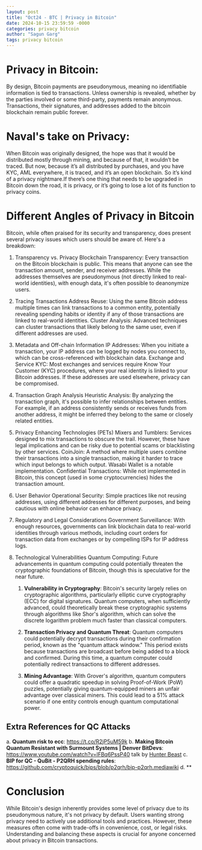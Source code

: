 ```yaml
---
layout: post
title: "Oct24 - BTC | Privacy in Bitcoin"
date: 2024-10-15 23:59:59 -0000
categories: privacy bitcoin
author: "Sagun Garg"
tags: privacy bitcoin
---
```


# Privacy in Bitcoin:
By design, Bitcoin payments are pseudonymous, meaning no identifiable information is tied to transactions. Unless ownership is revealed, whether by the parties involved or some third-party, payments remain anonymous. Transactions, their signatures, and addresses added to the bitcoin blockchain remain public forever.

# Naval's take on Privacy: 
When Bitcoin was originally designed, the hope was that it would be distributed mostly through mining, and because of that, it wouldn’t be traced. But now, because it’s all distributed by purchases, and you have KYC, AML everywhere, it is traced, and it’s an open blockchain. So it’s kind of a privacy nightmare.If there’s one thing that needs to be upgraded in Bitcoin down the road, it is privacy, or it’s going to lose a lot of its function to privacy coins.

# Different Angles of Privacy in Bitcoin
Bitcoin, while often praised for its security and transparency, does present several privacy issues which users should be aware of. Here's a breakdown:

1. Transparency vs. Privacy
Blockchain Transparency: Every transaction on the Bitcoin blockchain is public. This means that anyone can see the transaction amount, sender, and receiver addresses. While the addresses themselves are pseudonymous (not directly linked to real-world identities), with enough data, it's often possible to deanonymize users.

2. Tracing Transactions
Address Reuse: Using the same Bitcoin address multiple times can link transactions to a common entity, potentially revealing spending habits or identity if any of those transactions are linked to real-world identities.
Cluster Analysis: Advanced techniques can cluster transactions that likely belong to the same user, even if different addresses are used.

3. Metadata and Off-chain Information
IP Addresses: When you initiate a transaction, your IP address can be logged by nodes you connect to, which can be cross-referenced with blockchain data.
Exchange and Service KYC: Most exchanges and services require Know Your Customer (KYC) procedures, where your real identity is linked to your Bitcoin addresses. If these addresses are used elsewhere, privacy can be compromised.

4. Transaction Graph Analysis
Heuristic Analysis: By analyzing the transaction graph, it's possible to infer relationships between entities. For example, if an address consistently sends or receives funds from another address, it might be inferred they belong to the same or closely related entities.

5. Privacy Enhancing Technologies (PETs)
Mixers and Tumblers: Services designed to mix transactions to obscure the trail. However, these have legal implications and can be risky due to potential scams or blacklisting by other services.
CoinJoin: A method where multiple users combine their transactions into a single transaction, making it harder to trace which input belongs to which output. Wasabi Wallet is a notable implementation.
Confidential Transactions: While not implemented in Bitcoin, this concept (used in some cryptocurrencies) hides the transaction amount.

6. User Behavior
Operational Security: Simple practices like not reusing addresses, using different addresses for different purposes, and being cautious with online behavior can enhance privacy.

7. Regulatory and Legal Considerations
Government Surveillance: With enough resources, governments can link blockchain data to real-world identities through various methods, including court orders for transaction data from exchanges or by compelling ISPs for IP address logs.

8. Technological Vulnerabilities
Quantum Computing: Future advancements in quantum computing could potentially threaten the cryptographic foundations of Bitcoin, though this is speculative for the near future.
    
    1. **Vulnerability in Cryptography**:
    Bitcoin's security largely relies on cryptographic algorithms, particularly elliptic curve cryptography (ECC) for digital signatures. Quantum computers, when sufficiently advanced, could theoretically break these cryptographic systems through algorithms like Shor's algorithm, which can solve the discrete logarithm problem much faster than classical computers.

    2. **Transaction Privacy and Quantum Threat**:
    Quantum computers could potentially decrypt transactions during their confirmation period, known as the "quantum attack window." This period exists because transactions are broadcast before being added to a block and confirmed. During this time, a quantum computer could potentially redirect transactions to different addresses.

    3. **Mining Advantage**:
    With Grover's algorithm, quantum computers could offer a quadratic speedup in solving Proof-of-Work (PoW) puzzles, potentially giving quantum-equipped miners an unfair advantage over classical miners. This could lead to a 51% attack scenario if one entity controls enough quantum computational power.


## Extra References for QC Attacks
a. **Quantum risk to ecc**: https://t.co/R2jP5uM59k
b. **Making Bitcoin Quantum Resistant with Surmount Systems | Denver BitDevs**: https://www.youtube.com/watch?v=lFBq6PssP40 talk by [Hunter Beast](https://x.com/cryptoquick)
c. **BIP for QC - QuBit - P2QRH spending rules**: https://github.com/cryptoquick/bips/blob/p2qrh/bip-p2qrh.mediawiki
d. **

# Conclusion
While Bitcoin's design inherently provides some level of privacy due to its pseudonymous nature, it's not privacy by default. Users wanting strong privacy need to actively use additional tools and practices. However, these measures often come with trade-offs in convenience, cost, or legal risks. Understanding and balancing these aspects is crucial for anyone concerned about privacy in Bitcoin transactions.
